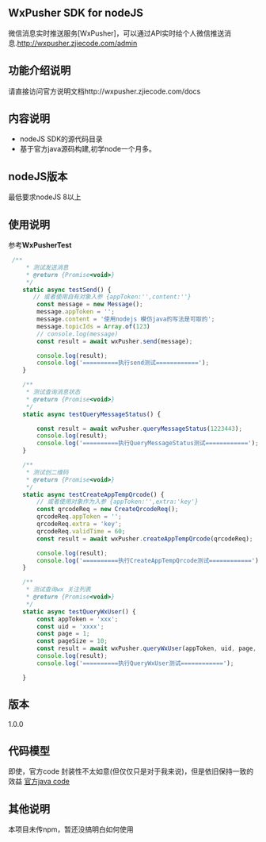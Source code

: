 ## WxPusher SDK for nodeJS
微信消息实时推送服务[WxPusher]，可以通过API实时给个人微信推送消息.http://wxpusher.zjiecode.com/admin



## 功能介绍说明
请直接访问官方说明文档http://wxpusher.zjiecode.com/docs



## 内容说明

- nodeJS SDK的源代码目录
- 基于官方java源码构建,初学node一个月多。



## nodeJS版本

最低要求nodeJS 8以上

## 使用说明

参考**WxPusherTest**

```javascript
 /**
     * 测试发送消息
     * @return {Promise<void>}
     */
    static async testSend() {
       // 或者使用自有对象入参 {appToken:'',content:''}
        const message = new Message();
        message.appToken = '';
        message.content = '使用nodejs 模仿java的写法是可取的';
        message.topicIds = Array.of(123)
        // console.log(message)
        const result = await wxPusher.send(message);

        console.log(result);
        console.log('==========执行send测试============');
    }

    /**
     * 测试查询消息状态
     * @return {Promise<void>}
     */
    static async testQueryMessageStatus() {

        const result = await wxPusher.queryMessageStatus(1223443);
        console.log(result);
        console.log('==========执行QueryMessageStatus测试============');
    }

    /**
     * 测试创二维码
     * @return {Promise<void>}
     */
    static async testCreateAppTempQrcode() {
        // 或者使用对象作为入参 {appToken:'',extra:'key'}
        const qrcodeReq = new CreateQrcodeReq();
        qrcodeReq.appToken = '';
        qrcodeReq.extra = 'key';
        qrcodeReq.validTime = 60;
        const result = await wxPusher.createAppTempQrcode(qrcodeReq);

        console.log(result);
        console.log('==========执行CreateAppTempQrcode测试============');
    }

    /**
     * 测试查询wx 关注列表
     * @return {Promise<void>}
     */
    static async testQueryWxUser() {
        const appToken = 'xxx';
        const uid = 'xxxx';
        const page = 1;
        const pageSize = 10;
        const result = await wxPusher.queryWxUser(appToken, uid, page, pageSize);
        console.log(result);
        console.log('==========执行QueryWxUser测试============');

    }
```



## 版本

1.0.0

## 代码模型
即使，官方code 封装性不太如意(但仅仅只是对于我来说)，但是依旧保持一致的效益
[官方java code](https://github.com/wxpusher/wxpusher-sdk-java/)

## 其他说明

本项目未传npm，暂还没搞明白如何使用
